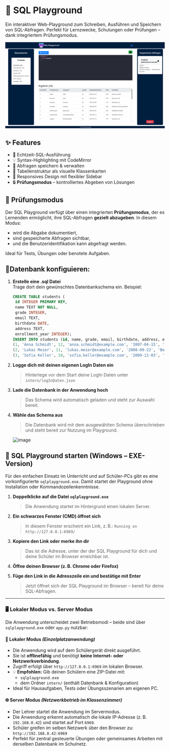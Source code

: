 # 🧪 SQL Playground

Ein interaktiver Web-Playground zum Schreiben, Ausführen und Speichern von SQL-Abfragen. Perfekt für Lernzwecke, Schulungen oder Prüfungen – dank integriertem Prüfungsmodus.



![image_alt](https://github.com/kaufi3376/sqlplayground/blob/5b3adc89490a5262d2240d3527f6c3435edfb927/SqlPlayground%20Screenshot.PNG)
## ✨ Features

- 🎯 Echtzeit-SQL-Ausführung
- 💡 Syntax-Highlighting mit CodeMirror
- 💾 Abfragen speichern & verwalten
- 🧱 Tabellenstruktur als visuelle Klassenkarten
- 📱 Responsives Design mit flexibler Sidebar
- 🔒 **Prüfungsmodus** – kontrolliertes Abgeben von Lösungen


## 🧪 Prüfungsmodus

Der SQL Playground verfügt über einen integrierten **Prüfungsmodus**, der es Lernenden ermöglicht, ihre SQL-Abfragen **gezielt abzugeben**. In diesem Modus:
- wird die Abgabe dokumentiert,
- sind gespeicherte Abfragen sichtbar,
- und die Benutzeridentifikation kann abgefragt werden.

Ideal für Tests, Übungen oder benotete Aufgaben.


## 📌Datenbank konfiguieren:

1. **Erstelle eine .sql Datei**  
   Trage dort dein gewünschtes Datenbankschema ein. Beispiel:

   ```sql
   CREATE TABLE students (
    id INTEGER PRIMARY KEY,
    name TEXT NOT NULL,
    grade INTEGER,
    email TEXT,
    birthdate DATE,
    address TEXT,
    enrollment_year INTEGER);
   INSERT INTO students (id, name, grade, email, birthdate, address, enrollment_year) VALUES
   (1, 'Anna Schmidt', 12, 'anna.schmidt@example.com', '2007-04-15', 'Musterstraße 1, Berlin', 2023),
   (2, 'Lukas Meier', 11, 'lukas.meier@example.com', '2008-09-22', 'Beispielweg 5, Hamburg', 2024),
   (3, 'Sofia Keller', 10, 'sofia.keller@example.com', '2009-12-03', 'Ringstraße 12, München', 2025);
   
2. **Logge dich mit deinen eigenen LogIn Daten ein**
   > Hinterlege vor dem Start deine LogIn Daten unter `intern/logInDaten.json`
   
3. **Lade die Datenbank in der Anwendung hoch**
    > Das Schema wird automatisch geladen und steht zur Auswahl bereit.
    
4. **Wähle das Schema aus**
    > Die Datenbank wird mit dem ausgewählten Schema überschrieben und steht bereit zur Nutzung im Playground.
    


    ![image](https://github.com/user-attachments/assets/d6c86b93-0ac6-40ad-a527-13a902edba5a)


## 🚀 SQL Playground starten (Windows – EXE-Version)

Für den einfachen Einsatz im Unterricht und auf Schüler-PCs gibt es eine vorkonfigurierte `sqlplayground.exe`. Damit startet der Playground ohne Installation oder Kommandozeilenkenntnisse.

1. **Doppelklicke auf die Datei `sqlplayground.exe`**  
   > Die Anwendung startet im Hintergrund einen lokalen Server.

2. **Ein schwarzes Fenster (CMD) öffnet sich**  
   > In diesem Fenster erscheint ein Link, z. B.: `Running on http://127.0.0.1:6969/`

3. **Kopiere den Link oder merke ihn dir**  
   > Das ist die Adresse, unter der der SQL Playground für dich und deine Schüler im Browser erreichbar ist.

4. **Öffne deinen Browser (z. B. Chrome oder Firefox)**

5. **Füge den Link in die Adresszeile ein und bestätige mit Enter**  
   > Jetzt öffnet sich der SQL Playground im Browser – bereit für deine SQL-Abfragen.

---

### 🖥️ Lokaler Modus vs. Server Modus

Die Anwendung unterscheidet zwei Betriebsmodi – beide sind über `sqlplayground.exe` oder `app.py` nutzbar:

#### 🔧 Lokaler Modus *(Einzelplatzanwendung)*

- Die Anwendung wird auf dem Schülergerät direkt ausgeführt.
- Sie ist **offlinefähig** und benötigt **keine Internet- oder Netzwerkverbindung**.
- Zugriff erfolgt über `http://127.0.0.1:6969` im lokalen Browser.
- 💡 **Empfohlen:** Gib deinen Schülern eine ZIP-Datei mit:
  - `sqlplayground.exe`
  - dem Ordner `intern/` (enthält Datenbank & Konfiguration)
- Ideal für Hausaufgaben, Tests oder Übungsszenarien am eigenen PC.

#### 🌐 Server Modus *(Netzwerkbetrieb im Klassenzimmer)*

- Der Lehrer startet die Anwendung im Servermodus.
- Die Anwendung erkennt automatisch die lokale IP-Adresse (z. B. `192.168.0.42`) und startet auf Port `6969`.
- Schüler greifen im selben Netzwerk über den Browser zu: `http://192.168.0.42:6969`
- Perfekt für zentral gesteuerte Übungen oder gemeinsames Arbeiten mit derselben Datenbank im Schulnetz.





